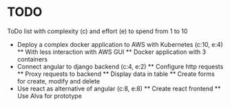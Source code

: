 # TODO

ToDo list with complexity (c) and effort (e) to spend from 1 to 10

* Deploy a complex docker application to AWS with Kubernetes (c:10, e:4)
** With less interaction with AWS GUI
** Docker application with 3 containers
* Connect angular to django backend (c:4, e:2)
** Configure http requests
** Proxy requests to backend
** Display data in table
** Create forms for create, modify and delete
* Use react as alternative of angular (c:8, e:8)
** Create react frontend
** Use Alva for prototype

